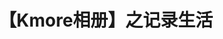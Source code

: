 ---
title: 【Kmore相册】之记录生活
layout: gallery
albums: [
["https://img.500px.me/photo/64439c2634562ac2746010cb5bd292184/0c8861c2342b4b538e519bf76749d281.jpg!p4","春笋
【EXIF】拍摄时间:1970-01-01 08:00|"],
["https://img.500px.me/photo/64439c2634562ac2746010cb5bd292184/3a1ebeb2003643b186b559b14797d5e6.jpg!p4","外面下着雨
【EXIF】曝光时间:1/500 sec|焦距:4.25|光圈:F1.8|ISO:25|相机型号:iPhone XS Max|镜头:iPhone XS Max back dual camera 4.25mm f/1.8|拍摄时间:2020-01-26 12:53|"],
["https://img.500px.me/photo/64439c2634562ac2746010cb5bd292184/7212ec30b906497dbe1f42206cc54fd5.jpg!p4","陆家嘴，明年再见
【EXIF】曝光时间:1/248 sec|焦距:4.25|光圈:F1.8|ISO:25|相机型号:iPhone XS Max|镜头:iPhone XS Max back dual camera 4.25mm f/1.8|拍摄时间:2020-01-23 13:20|"],
["https://img.500px.me/photo/64439c2634562ac2746010cb5bd292184/a2b109740eee483abe7cd5c221cef14d.jpg!p4","EverPen套装
【EXIF】拍摄时间:1970-01-01 08:00|"],
["https://img.500px.me/photo/64439c2634562ac2746010cb5bd292184/1072152b371c4ff3ab8482bf243a89ed.jpg!p4","弥生2
【EXIF】曝光时间:0.02 sec|焦距:5.56|光圈:F1.6|ISO:160|相机型号:VOG-AL10|拍摄时间:2020-01-05 19:22|"],
["https://img.500px.me/photo/64439c2634562ac2746010cb5bd292184/77dad6144baf4ec99cacbba59f924c25.jpg!p4","第一次吃这种蒸汽饭
【EXIF】曝光时间:1/40 sec|焦距:4.25|光圈:F1.8|ISO:400|相机型号:iPhone XS Max|镜头:iPhone XS Max back dual camera 4.25mm f/1.8|拍摄时间:2020-01-16 17:21|"],
["https://img.500px.me/photo/64439c2634562ac2746010cb5bd292184/38e0506ad49a4c97a8e689dc19eacbb0.jpg!p4","oh bar
【EXIF】拍摄时间:1970-01-01 08:00|"],
["https://img.500px.me/photo/64439c2634562ac2746010cb5bd292184/2c784e9da8984b2c9e9de14cd9d408e8.jpg!p4","oh bar2
【EXIF】拍摄时间:1970-01-01 08:00|"],
["https://img.500px.me/photo/64439c2634562ac2746010cb5bd292184/4992b8b74d7e46feacd515ffc726b1ff.jpg!p4","飞机上的日落
【EXIF】曝光时间:1/15 sec|焦距:4.25|光圈:F1.8|ISO:1000|相机型号:iPhone XS Max|镜头:iPhone XS Max back dual camera 4.25mm f/1.8|拍摄时间:2019-11-01 17:56|"],
["https://img.500px.me/photo/64439c2634562ac2746010cb5bd292184/8bbc6247c0074243904bfa4545f9de96.jpg!p4","密室逃脱
【EXIF】曝光时间:0.02 sec|焦距:4.25|光圈:F1.8|ISO:125|相机型号:iPhone XS Max|镜头:iPhone XS Max back dual camera 4.25mm f/1.8|拍摄时间:2019-11-30 14:42|"],
["https://img.500px.me/photo/64439c2634562ac2746010cb5bd292184/3691d89c5bb8402db4d8c0668c1ff513.jpg!p4","小橘子
【EXIF】曝光时间:1/24 sec|焦距:4.25|光圈:F1.8|ISO:320|相机型号:iPhone XS Max|镜头:iPhone XS Max back dual camera 4.25mm f/1.8|拍摄时间:2019-05-20 08:00|"],
]
---